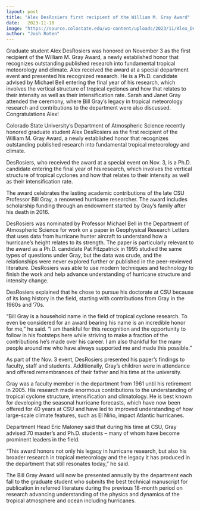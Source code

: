 ```yaml
---
layout: post
title: "Alex DesRosiers first recipient of the William M. Gray Award"
date:   2023-11-10
image: "https://source.colostate.edu/wp-content/uploads/2023/11/Alex_DesRosiers_Gray-Award_Winner2023.jpg"
author: "Josh Roten"
---
```


Graduate student Alex DesRosiers was honored on November 3 as the first recipient of the William M. Gray Award, a newly established honor that recognizes outstanding published research into fundamental tropical meteorology and climate. Alex received the award at a special department event and presented his recognized research. He is a Ph.D. candidate advised by Michael Bell entering the final year of his research, which involves the vertical structure of tropical cyclones and how that relates to their intensity as well as their intensification rate. Sarah and Janet Gray attended the ceremony, where Bill Gray’s legacy in tropical meteorology research and contributions to the department were also discussed. Congratulations Alex!

<!--more-->


Colorado State University’s Department of Atmospheric Science recently honored graduate student Alex DesRosiers as the first recipient of the William M. Gray Award, a newly established honor that recognizes outstanding published research into fundamental tropical meteorology and climate.

DesRosiers, who received the award at a special event on Nov. 3, is a Ph.D. candidate entering the final year of his research, which involves the vertical structure of tropical cyclones and how that relates to their intensity as well as their intensification rate.


The award celebrates the lasting academic contributions of the late CSU Professor Bill Gray, a renowned hurricane researcher. The award includes scholarship funding through an endowment started by Gray’s family after his death in 2016.

DesRosiers was nominated by Professor Michael Bell in the Department of Atmospheric Science for work on a paper in Geophysical Research Letters that uses data from hurricane hunter aircraft to understand how a hurricane’s height relates to its strength. The paper is particularly relevant to the award as a Ph.D. candidate Pat Fitzpatrick in 1995 studied the same types of questions under Gray, but the data was crude, and the relationships were never explored further or published in the peer-reviewed literature. DesRosiers was able to use modern techniques and technology to finish the work and help advance understanding of hurricane structure and intensity change.

DesRosiers explained that he chose to pursue his doctorate at CSU because of its long history in the field, starting with contributions from Gray in the 1960s and ’70s.

“Bill Gray is a household name in the field of tropical cyclone research. To even be considered for an award bearing his name is an incredible honor for me,” he said. “I am thankful for this recognition and the opportunity to follow in his footsteps here while striving to make a fraction of the contributions he’s made over his career. I am also thankful for the many people around me who have always supported me and made this possible.”

As part of the Nov. 3 event, DesRosiers presented his paper’s findings to faculty, staff and students. Additionally, Gray’s children were in attendance and offered remembrances of their father and his time at the university.

Gray was a faculty member in the department from 1961 until his retirement in 2005. His research made enormous contributions to the understanding of tropical cyclone structure, intensification and climatology. He is best known for developing the seasonal hurricane forecasts, which have now been offered for 40 years at CSU and have led to improved understanding of how large-scale climate features, such as El Niño, impact Atlantic hurricanes.

Department Head Eric Maloney said that during his time at CSU, Gray advised 70 master’s and Ph.D. students – many of whom have become prominent leaders in the field.

“This award honors not only his legacy in hurricane research, but also his broader research in tropical meteorology and the legacy it has produced in the department that still resonates today,” he said.

The Bill Gray Award will now be presented annually by the department each fall to the graduate student who submits the best technical manuscript for publication in referred literature during the previous 18-month period on research advancing understanding of the physics and dynamics of the tropical atmosphere and ocean including hurricanes.





